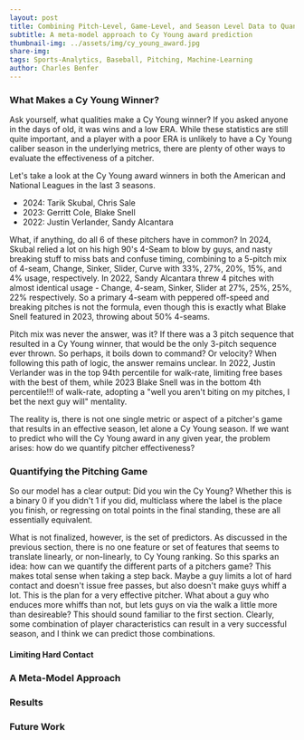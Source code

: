 ```yaml
---
layout: post
title: Combining Pitch-Level, Game-Level, and Season Level Data to Quantify Pitcher Performance
subtitle: A meta-model approach to Cy Young award prediction
thumbnail-img: ../assets/img/cy_young_award.jpg
share-img:
tags: Sports-Analytics, Baseball, Pitching, Machine-Learning
author: Charles Benfer
---
```


### What Makes a Cy Young Winner?

Ask yourself, what qualities make a Cy Young winner? If you asked anyone in the days of old, it was wins and a low ERA. While these statistics are still quite important, and a player with a poor ERA is unlikely to have a Cy Young caliber season in the underlying metrics, there are plenty of other ways to evaluate the effectiveness of a pitcher.

Let's take a look at the Cy Young award winners in both the American and National Leagues in the last 3 seasons. 

- 2024: Tarik Skubal, Chris Sale
- 2023: Gerritt Cole, Blake Snell
- 2022: Justin Verlander, Sandy Alcantara

What, if anything, do all 6 of these pitchers have in common? In 2024, Skubal relied a lot on his high 90's 4-Seam to blow by guys, and nasty breaking stuff to miss bats and confuse timing, combining to a 5-pitch mix of 4-seam, Change, Sinker, Slider, Curve with 33%, 27%, 20%, 15%, and 4% usage, respectively. In 2022, Sandy Alcantara threw 4 pitches with almost identical usage - Change, 4-seam, Sinker, Slider at 27%, 25%, 25%, 22% respectively. So a primary 4-seam with peppered off-speed and breaking pitches is not the formula, even though this is exactly what Blake Snell featured in 2023, throwing about 50%  4-seams. 

Pitch mix was never the answer, was it? If there was a 3 pitch sequence that resulted in a Cy Young winner, that would be the only 3-pitch sequence ever thrown. So perhaps, it boils down to command? Or velocity? When following this path of logic, the answer remains unclear. In 2022, Justin Verlander was in the top 94th percentile for walk-rate, limiting free bases with the best of them, while 2023 Blake Snell was in the bottom 4th percentile!!! of walk-rate, adopting a "well you aren't biting on my pitches, I bet the next guy will" mentality. 

The reality is, there is not one single metric or aspect of a pitcher's game that results in an effective season, let alone a Cy Young season. If we want to predict who will the Cy Young award in any given year, the problem arises: how do we quantify pitcher effectiveness? 

### Quantifying the Pitching Game

So our model has a clear output: Did you win the Cy Young? Whether this is a binary 0 if you didn't 1 if you did, multiclass where the label is the place you finish, or regressing on total points in the final standing, these are all essentially equivalent.

What is not finalized, however, is the set of predictors. As discussed in the previous section, there is no one feature or set of features that seems to translate linearly, or non-linearly, to Cy Young ranking. So this sparks an idea: how can we quantify the different parts of a pitchers game? This makes total sense when taking a step back. Maybe a guy limits a lot of hard contact and doesn't issue free passes, but also doesn't make guys whiff a lot. This is the plan for a very effective pitcher. What about a guy who enduces more whiffs than not, but lets guys on via the walk a little more than desireable? This should sound familiar to the first section. Clearly, some combination of player characteristics can result in a very successful season, and I think we can predict those combinations. 

#### Limiting Hard Contact



### A Meta-Model Approach


### Results


### Future Work









